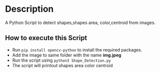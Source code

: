 # Description

A Python Script to detect shapes,shapes area, color,centroid from images.

## How to execute this Script

+ Run `pip install opencv-python` to install the required packages.
+ Add the image to same folder with the name **img.jpeg**
+ Run the script using `python3 Shape_Detection.py`
+ The script will printout shapes area color centroid



